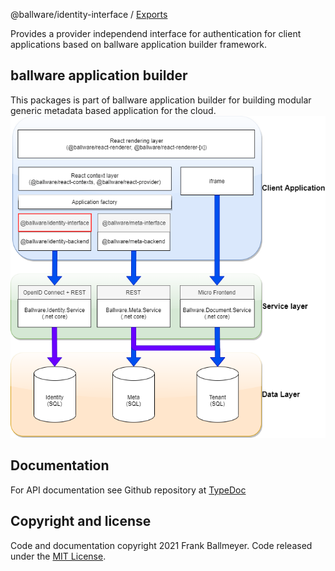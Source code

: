 @ballware/identity-interface / [Exports](modules.md)

Provides a provider independend interface for authentication for client applications based on ballware application builder framework.

## ballware application builder
This packages is part of ballware application builder for building modular generic metadata based application for the cloud.
<br/>
<img src="https://github.com/ballware/ballware-client/blob/main/libs/identity-interface/assets/landscape.png">

## Documentation
For API documentation see Github repository at [TypeDoc](libs/identity-interface/docs/modules.md)

## Copyright and license
Code and documentation copyright 2021 Frank Ballmeyer. Code released under the [MIT License](https://github.com/ballware/ballware-client/blob/main/LICENSE).
